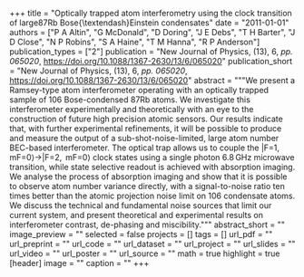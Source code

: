 +++
title = "Optically trapped atom interferometry using the clock transition of large87Rb Bose{\textendash}Einstein condensates"
date = "2011-01-01"
authors = ["P A Altin", "G McDonald", "D Doring", "J E Debs", "T H Barter", "J D Close", "N P Robins", "S A Haine", "T M Hanna", "R P Anderson"]
publication_types = ["2"]
publication = "New Journal of Physics, (13), 6, _pp. 065020_, https://doi.org/10.1088/1367-2630/13/6/065020"
publication_short = "New Journal of Physics, (13), 6, _pp. 065020_, https://doi.org/10.1088/1367-2630/13/6/065020"
abstract = """We present a Ramsey-type atom interferometer operating with an optically trapped sample of 106 Bose-condensed 87Rb atoms. We investigate this interferometer experimentally and theoretically with an eye to the construction of future high precision atomic sensors. Our results indicate that, with further experimental refinements, it will be possible to produce and measure the output of a sub-shot-noise-limited, large atom number BEC-based interferometer. The optical trap allows us to couple the |F=1,  mF=0⟩→|F=2,  mF=0⟩ clock states using a single photon 6.8 GHz microwave transition, while state selective readout is achieved with absorption imaging. We analyse the process of absorption imaging and show that it is possible to observe atom number variance directly, with a signal-to-noise ratio ten times better than the atomic projection noise limit on 106 condensate atoms. We discuss the technical and fundamental noise sources that limit our current system, and present theoretical and experimental results on interferometer contrast, de-phasing and miscibility."""
abstract_short = ""
image_preview = ""
selected = false
projects = []
tags = []
url_pdf = ""
url_preprint = ""
url_code = ""
url_dataset = ""
url_project = ""
url_slides = ""
url_video = ""
url_poster = ""
url_source = ""
math = true
highlight = true
[header]
image = ""
caption = ""
+++
